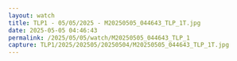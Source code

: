```yaml
---
layout: watch
title: TLP1 - 05/05/2025 - M20250505_044643_TLP_1T.jpg
date: 2025-05-05 04:46:43
permalink: /2025/05/05/watch/M20250505_044643_TLP_1
capture: TLP1/2025/202505/20250504/M20250505_044643_TLP_1T.jpg
---
```

